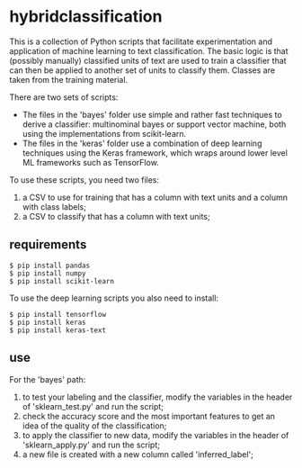 # hybridclassification

This is a collection of Python scripts that facilitate experimentation and application of machine learning to text classification. The basic logic is that (possibly manually) classified units of text are used to train a classifier that can then be applied to another set of units to classify them. Classes are taken from the training material.

There are two sets of scripts:
* The files in the 'bayes' folder use simple and rather fast techniques to derive a classifier: multinominal bayes or support vector machine, both using the implementations from scikit-learn.
* The files in the 'keras' folder use a combination of deep learning techniques using the Keras framework, which wraps around lower level ML frameworks such as TensorFlow.

To use these scripts, you need two files:
1. a CSV to use for training that has a column with text units and a column with class labels;
2. a CSV to classify that has a column with text units; 

## requirements

```
$ pip install pandas
$ pip install numpy
$ pip install scikit-learn
```

To use the deep learning scripts you also need to install:
```
$ pip install tensorflow
$ pip install keras
$ pip install keras-text
```

## use
For the 'bayes' path:
1. to test your labeling and the classifier, modify the variables in the header of 'sklearn_test.py' and run the script;
2.  check the accuracy score and the most important features to get an idea of the quality of the classification;
3. to apply the classifier to new data, modify the variables in the header of 'sklearn_apply.py' and run the script;
4. a new file is created with a new column called 'inferred_label';